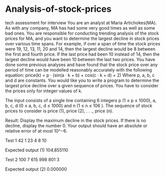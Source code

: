 # Analysis-of-stock-prices
tech assessment for interview
You are an analyst at Maria Artichokes(MA). 
As with any company, MA has had some very good times as well as some bad ones. 
You are responsible for conducting trending analysis of the stock prices for MA, and you want to determine the largest decline in stock prices over various time spans.
For example, if over a span of time the stock prices were 19, 12, 13, 11, 20 and 14, then the largest decline would be 8 between the first and fourth price.
If the last price had been 10 instead of 14, then the largest decline would have been 10 between the last two prices. 
You have done some previous analyses and have found that the stock price over any period of time can be modelled reasonably accurately 
with the following equation: price(k) = p · (sin(a · k + b) + cos(c · k + d) + 2) Where p, a, b, c and d are constants. 
You would like you to write a program to determine the largest price decline over a given sequence of prices. 
You have to consider the prices only for integer values of k.

The input consists of a single line containing 6 integers p (1 ≤ p ≤ 1000), a, b, c, d (0 ≤ a, b, c, d ≤ 1000) and n (1 ≤ n ≤ 106 ). 
The sequence of stock prices to consider is price (1), price (2), . . ., price (n).

Result:
Display the maximum decline in the stock prices. 
If there is no decline, display the number 0. Your output should have an absolute or relative error of at most 10^−6.

Test 1
42 1 23 4 8 10

Expected output (1)
104.855110

Test 2
100 7 615 998 801 3

Expected output (2)
0.000000
